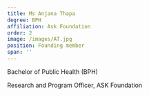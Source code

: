 ```yaml
---
title: Ms Anjana Thapa
degree: BPH
affiliation: Ask Foundation
order: 2
image: /images/AT.jpg
position: Founding member
span: ''
---
```


Bachelor of Public Health (BPH)

Research and Program Officer, ASK Foundation
